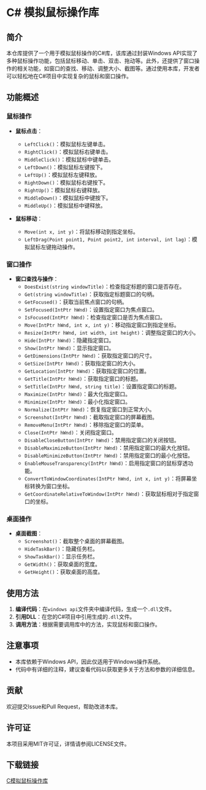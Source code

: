 # C# 模拟鼠标操作库

## 简介

本仓库提供了一个用于模拟鼠标操作的C#库，该库通过封装Windows API实现了多种鼠标操作功能，包括鼠标移动、单击、双击、拖动等。此外，还提供了窗口操作的相关功能，如窗口的查找、移动、调整大小、截图等。通过使用本库，开发者可以轻松地在C#项目中实现复杂的鼠标和窗口操作。

## 功能概述

### 鼠标操作

- **鼠标点击**：
  - `LeftClick()`：模拟鼠标左键单击。
  - `RightClick()`：模拟鼠标右键单击。
  - `MiddleClick()`：模拟鼠标中键单击。
  - `LeftDown()`：模拟鼠标左键按下。
  - `LeftUp()`：模拟鼠标左键释放。
  - `RightDown()`：模拟鼠标右键按下。
  - `RightUp()`：模拟鼠标右键释放。
  - `MiddleDown()`：模拟鼠标中键按下。
  - `MiddleUp()`：模拟鼠标中键释放。

- **鼠标移动**：
  - `Move(int x, int y)`：将鼠标移动到指定坐标。
  - `LeftDrag(Point point1, Point point2, int interval, int lag)`：模拟鼠标左键拖动操作。

### 窗口操作

- **窗口查找与操作**：
  - `DoesExist(string windowTitle)`：检查指定标题的窗口是否存在。
  - `Get(string windowTitle)`：获取指定标题窗口的句柄。
  - `GetFocused()`：获取当前焦点窗口的句柄。
  - `SetFocused(IntPtr hWnd)`：设置指定窗口为焦点窗口。
  - `IsFocused(IntPtr hWnd)`：检查指定窗口是否为焦点窗口。
  - `Move(IntPtr hWnd, int x, int y)`：移动指定窗口到指定坐标。
  - `Resize(IntPtr hWnd, int width, int height)`：调整指定窗口的大小。
  - `Hide(IntPtr hWnd)`：隐藏指定窗口。
  - `Show(IntPtr hWnd)`：显示指定窗口。
  - `GetDimensions(IntPtr hWnd)`：获取指定窗口的尺寸。
  - `GetSize(IntPtr hWnd)`：获取指定窗口的大小。
  - `GetLocation(IntPtr hWnd)`：获取指定窗口的位置。
  - `GetTitle(IntPtr hWnd)`：获取指定窗口的标题。
  - `SetTitle(IntPtr hWnd, string title)`：设置指定窗口的标题。
  - `Maximize(IntPtr hWnd)`：最大化指定窗口。
  - `Minimize(IntPtr hWnd)`：最小化指定窗口。
  - `Normalize(IntPtr hWnd)`：恢复指定窗口到正常大小。
  - `Screenshot(IntPtr hWnd)`：截取指定窗口的屏幕截图。
  - `RemoveMenu(IntPtr hWnd)`：移除指定窗口的菜单。
  - `Close(IntPtr hWnd)`：关闭指定窗口。
  - `DisableCloseButton(IntPtr hWnd)`：禁用指定窗口的关闭按钮。
  - `DisableMaximizeButton(IntPtr hWnd)`：禁用指定窗口的最大化按钮。
  - `DisableMinimizeButton(IntPtr hWnd)`：禁用指定窗口的最小化按钮。
  - `EnableMouseTransparency(IntPtr hWnd)`：启用指定窗口的鼠标穿透功能。
  - `ConvertToWindowCoordinates(IntPtr hWnd, int x, int y)`：将屏幕坐标转换为窗口坐标。
  - `GetCoordinateRelativeToWindow(IntPtr hWnd)`：获取鼠标相对于指定窗口的坐标。

### 桌面操作

- **桌面截图**：
  - `Screenshot()`：截取整个桌面的屏幕截图。
  - `HideTaskBar()`：隐藏任务栏。
  - `ShowTaskBar()`：显示任务栏。
  - `GetWidth()`：获取桌面的宽度。
  - `GetHeight()`：获取桌面的高度。

## 使用方法

1. **编译代码**：在`windows api`文件夹中编译代码，生成一个`.dll`文件。
2. **引用DLL**：在您的C#项目中引用生成的`.dll`文件。
3. **调用方法**：根据需要调用库中的方法，实现鼠标和窗口操作。

## 注意事项

- 本库依赖于Windows API，因此仅适用于Windows操作系统。
- 代码中有详细的注释，建议查看代码以获取更多关于方法和参数的详细信息。

## 贡献

欢迎提交Issue和Pull Request，帮助改进本库。

## 许可证

本项目采用MIT许可证，详情请参阅LICENSE文件。

## 下载链接

[C模拟鼠标操作库](https://pan.quark.cn/s/78514614b8ca)